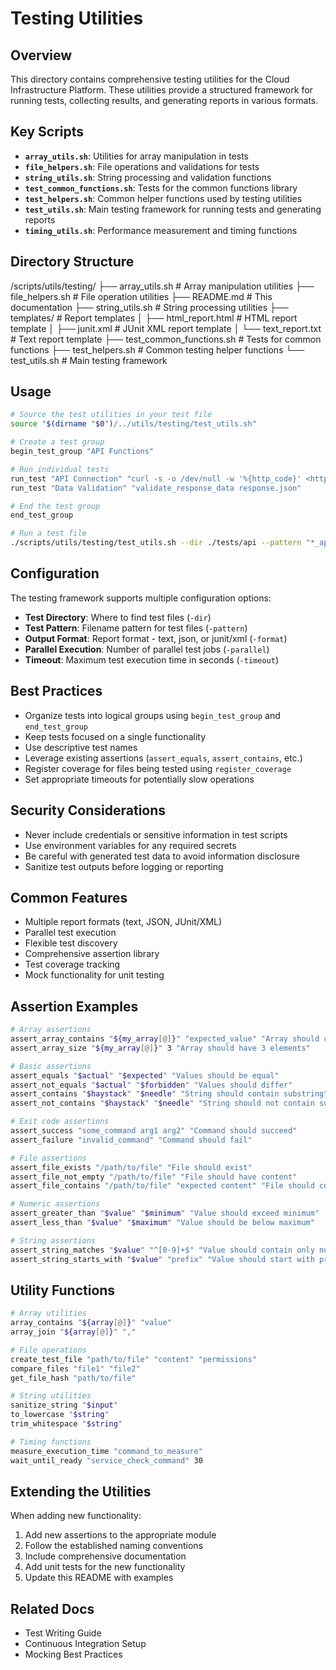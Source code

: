 # Testing Utilities

## Overview

This directory contains comprehensive testing utilities for the Cloud Infrastructure Platform. These utilities provide a structured framework for running tests, collecting results, and generating reports in various formats.

## Key Scripts

- **`array_utils.sh`**: Utilities for array manipulation in tests
- **`file_helpers.sh`**: File operations and validations for tests
- **`string_utils.sh`**: String processing and validation functions
- **`test_common_functions.sh`**: Tests for the common functions library
- **`test_helpers.sh`**: Common helper functions used by testing utilities
- **`test_utils.sh`**: Main testing framework for running tests and generating reports
- **`timing_utils.sh`**: Performance measurement and timing functions

## Directory Structure

/scripts/utils/testing/
├── array_utils.sh          # Array manipulation utilities
├── file_helpers.sh         # File operation utilities
├── README.md               # This documentation
├── string_utils.sh         # String processing utilities
├── templates/              # Report templates
│   ├── html_report.html    # HTML report template
│   ├── junit.xml           # JUnit XML report template
│   └── text_report.txt     # Text report template
├── test_common_functions.sh # Tests for common functions
├── test_helpers.sh         # Common testing helper functions
└── test_utils.sh           # Main testing framework

## Usage

```bash
# Source the test utilities in your test file
source "$(dirname "$0")/../utils/testing/test_utils.sh"

# Create a test group
begin_test_group "API Functions"

# Run individual tests
run_test "API Connection" "curl -s -o /dev/null -w '%{http_code}' <http://api.example.com/health> | grep -q 200"
run_test "Data Validation" "validate_response_data response.json"

# End the test group
end_test_group

# Run a test file
./scripts/utils/testing/test_utils.sh --dir ./tests/api --pattern "*_api_test.sh" --format junit --output junit-report.xml

```

## Configuration

The testing framework supports multiple configuration options:

- **Test Directory**: Where to find test files (`-dir`)
- **Test Pattern**: Filename pattern for test files (`-pattern`)
- **Output Format**: Report format - text, json, or junit/xml (`-format`)
- **Parallel Execution**: Number of parallel test jobs (`-parallel`)
- **Timeout**: Maximum test execution time in seconds (`-timeout`)

## Best Practices

- Organize tests into logical groups using `begin_test_group` and `end_test_group`
- Keep tests focused on a single functionality
- Use descriptive test names
- Leverage existing assertions (`assert_equals`, `assert_contains`, etc.)
- Register coverage for files being tested using `register_coverage`
- Set appropriate timeouts for potentially slow operations

## Security Considerations

- Never include credentials or sensitive information in test scripts
- Use environment variables for any required secrets
- Be careful with generated test data to avoid information disclosure
- Sanitize test outputs before logging or reporting

## Common Features

- Multiple report formats (text, JSON, JUnit/XML)
- Parallel test execution
- Flexible test discovery
- Comprehensive assertion library
- Test coverage tracking
- Mock functionality for unit testing

## Assertion Examples

```bash
# Array assertions
assert_array_contains "${my_array[@]}" "expected_value" "Array should contain the value"
assert_array_size "${my_array[@]}" 3 "Array should have 3 elements"

# Basic assertions
assert_equals "$actual" "$expected" "Values should be equal"
assert_not_equals "$actual" "$forbidden" "Values should differ"
assert_contains "$haystack" "$needle" "String should contain substring"
assert_not_contains "$haystack" "$needle" "String should not contain substring"

# Exit code assertions
assert_success "some_command arg1 arg2" "Command should succeed"
assert_failure "invalid_command" "Command should fail"

# File assertions
assert_file_exists "/path/to/file" "File should exist"
assert_file_not_empty "/path/to/file" "File should have content"
assert_file_contains "/path/to/file" "expected content" "File should contain text"

# Numeric assertions
assert_greater_than "$value" "$minimum" "Value should exceed minimum"
assert_less_than "$value" "$maximum" "Value should be below maximum"

# String assertions
assert_string_matches "$value" "^[0-9]+$" "Value should contain only numbers"
assert_string_starts_with "$value" "prefix" "Value should start with prefix"

```

## Utility Functions

```bash
# Array utilities
array_contains "${array[@]}" "value"
array_join "${array[@]}" ","

# File operations
create_test_file "path/to/file" "content" "permissions"
compare_files "file1" "file2"
get_file_hash "path/to/file"

# String utilities
sanitize_string "$input"
to_lowercase "$string"
trim_whitespace "$string"

# Timing functions
measure_execution_time "command_to_measure"
wait_until_ready "service_check_command" 30

```

## Extending the Utilities

When adding new functionality:

1. Add new assertions to the appropriate module
2. Follow the established naming conventions
3. Include comprehensive documentation
4. Add unit tests for the new functionality
5. Update this README with examples

## Related Docs

- Test Writing Guide
- Continuous Integration Setup
- Mocking Best Practices
